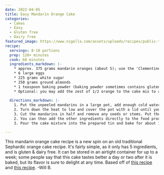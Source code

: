 ```yaml
---
date: 2022-04-05
title: Easy Mandarin Orange Cake
categories:
  - Cakes
  - Easy
  - Gluten free
  - Dairy free
featured_image: https://www.nigella.com/assets/uploads/recipes/public-thumbnail/clementinecake-5bdad72943f4a.jpg
recipe:
  servings: 8-10 portions
  prep: 120+ minutes
  cook: 60 minutes
  ingredients_markdown: |-
    * approx. 375 grams mandarin oranges (about 5); use the 'Clementine' variety if possible as they are sweeter
    * 6 large eggs
    * 225 grams white sugar
    * 250 grams ground almonds
    * 1 teaspoon baking powder (baking powder sometimes contains gluten, so beware if you want to make a gluten-free cake)
    * Optional: you may add the zest of 1/2 orange to the cake mix to amp up the citrus flavors and aromas
    
  directions_markdown: |-
    1. Put the unpeeled mandarins in a large pot, add enough cold water to cover them, and bring the water to a boil on high heat. 
    2. Turn down the heat to low and cover the pot with a lid until you have a gentle simmer. Simmer for 2 hours, then discard the cooking water, and let the mandarins cool off until they are cold enough to handle.
    3. Cut the mandarins in half and remove any seeds or stems. Put the mandarins (skins, pith, fruit and all) in a food processor or blender and purée them. Preheat the oven to gas mark 5/190ºC/170°C Fan/375ºF. Lightly grease a pan ( eg. a 20cm / 8 inch round Springform tin) with neutral flavored oil.
    2. You can then add the other ingredients directly to the food processor and mix. Alternatively, you can beat the eggs by hand, then add the sugar, almonds and baking powder, mixing well, and finally adding the fruit purée.
    3. Pour the cake mixture into the prepared tin and bake for about 1 hour; you can poke the middle with a wooden skewer or toothpick every 5' starting at 40', and if it comes out clean, it is done. You'll probably have to cover the cake with foil after about 40 minutes to prevent the the top from burning. Remove from the oven and let it cool on a wire rack, but still inside the tin. After >4 hours when it reaches room temperature, you can take it out of the tin. 

---
```

This mandarin orange cake recipe is a new spin on an old traditional Sephardic orange cake recipe. It's fairly simple, as it only has 5 ingredients, and is gluten & dairy free. It can be stored in an airtight container for up to a week; some people say that this cake tastes better a day or two after it is baked, but its flavor is sure to delight at any time.
Based off of [this recipe](https://www.nigella.com/recipes/clementine-cake) and [this recipe](https://cooking.nytimes.com/recipes/1016184-clementine-cake).
-Will B. 

